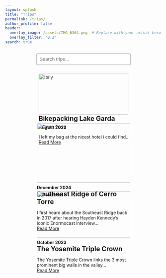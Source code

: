 ```yaml
---
layout: splash
title: "Trips"
permalink: /trips/
author_profile: false
header:
  overlay_image: /assets/IMG_6364.png  # Replace with your actual hero image
  overlay_filter: "0.3"
search: true
---
```


<!-- Search bar -->
<div style="text-align:center; margin-bottom: 2em;">
  <input type="text" id="tripSearch" onkeyup="filterTrips()" placeholder="Search trips..." style="padding: 0.5em; width: 60%; font-size: 1.1em;">
</div>

<!-- Trip Cards -->
<div id="tripList" style="display: flex; flex-wrap: wrap; gap: 2em; justify-content: center;">

  <!-- Trip 1 -->
  <div class="trip-card" style="max-width: 300px;">
    <img src="/assets/images/elchalten.jpg" alt="Italy" style="width:100%; height:auto;">
    <h2 style="margin: 0;">Bikepacking Lake Garda</h2>
    <h4 style="margin: 0.5em 0 0 0;">August 2023</h4>
    <p>I left my bag at the nicest hotel i could find..<br><a href="/trips/el-chalten-2025/">Read More</a></p>
  </div>

  <!-- Trip 2 -->
  <div class="trip-card" style="max-width: 300px;">
    <img src="/assets/images/cerro-torre.jpg" alt="Cerro Torre" style="width:100%; height:auto;">
    <h4 style="margin: 0.5em 0 0 0;">December 2024</h4>
    <h2 style="margin: 0;">Southeast Ridge of Cerro Torre</h2>
    <p>I first heard about the Southeast Ridge back in 2017 after hearing Hayden Kennedy’s iconic Enormocast interview...<br><a href="/trips/cerro-torre/">Read More</a></p>
  </div>

  <!-- Trip 3 -->
  <div class="trip-card" style="max-width: 300px;">
    <img src="/assets/images/yosemite.jpg" alt="Yosemite" style="width:100%; height:auto;">
    <h4 style="margin: 0.5em 0 0 0;">October 2023</h4>
    <h2 style="margin: 0;">The Yosemite Triple Crown</h2>
    <p>The Yosemite Triple Crown links the 3 most prominent big walls in the valley...<br><a href="/trips/yosemite-triple-crown/">Read More</a></p>
  </div>

</div>

<script>
function filterTrips() {
  const input = document.getElementById("tripSearch");
  const filter = input.value.toLowerCase();
  const cards = document.getElementsByClassName("trip-card");
  for (let i = 0; i < cards.length; i++) {
    const card = cards[i];
    card.style.display = card.textContent.toLowerCase().includes(filter) ? "block" : "none";
  }
}
</script>
